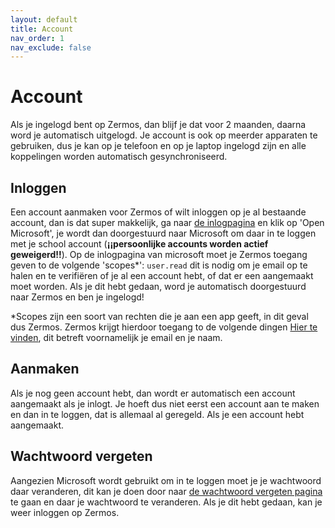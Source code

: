 ```yaml
---
layout: default
title: Account
nav_order: 1
nav_exclude: false
---
```


# Account
Als je ingelogd bent op Zermos, dan blijf je dat voor 2 maanden, daarna word je automatisch uitgelogd. Je account is ook op meerder apparaten te gebruiken, dus je kan op je telefoon en op je laptop ingelogd zijn en alle koppelingen worden automatisch gesynchroniseerd.

## Inloggen
Een account aanmaken voor Zermos of wilt inloggen op je al bestaande account, dan is dat super makkelijk, ga naar [de inlogpagina](https://zermos.kronk.tech/login) en klik op 'Open Microsoft', je wordt dan doorgestuurd naar Microsoft om daar in te loggen met je school account (**¡¡persoonlijke accounts worden actief geweigerd!!**). Op de inlogpagina van microsoft moet je Zermos toegang geven to de volgende 'scopes*': `user.read` dit is nodig om je email op te halen en te verifiëren of je al een account hebt, of dat er een aangemaakt moet worden. Als je dit hebt gedaan, word je automatisch doorgestuurd naar Zermos en ben je ingelogd!

*Scopes zijn een soort van rechten die je aan een app geeft, in dit geval dus Zermos. Zermos krijgt hierdoor toegang to de volgende dingen [Hier te vinden](https://learn.microsoft.com/en-us/graph/api/user-get?view=graph-rest-1.0&tabs=http#response-1), dit betreft voornamelijk je email en je naam.
## Aanmaken
Als je nog geen account hebt, dan wordt er automatisch een account aangemaakt als je inlogt. Je hoeft dus niet eerst een account aan te maken en dan in te loggen, dat is allemaal al geregeld. Als je een account hebt aangemaakt.

## Wachtwoord vergeten
Aangezien Microsoft wordt gebruikt om in te loggen moet je je wachtwoord daar veranderen, dit kan je doen door naar [de wachtwoord vergeten pagina](https://account.activedirectory.windowsazure.com/ChangePassword.aspx) te gaan en daar je wachtwoord te veranderen. Als je dit hebt gedaan, kan je weer inloggen op Zermos.